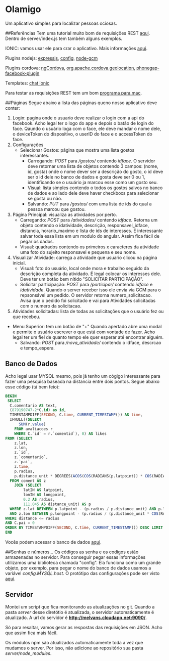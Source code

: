 # Olamigo
Um aplicativo simples para localizar pessoas ociosas.

##Referências
Tem uma tutorial muito bom de requisições REST [aqui](http://adrianmejia.com/blog/2014/10/01/creating-a-restful-api-tutorial-with-nodejs-and-mongodb/). Dentro de server/index.js tem também alguns exemplos.

IONIC: vamos usar ele para crar o aplicativo. Mais informações [aqui](http://ionicframework.com/).

Plugins nodejs: [expressjs](http://expressjs.com/), [config](https://github.com/lorenwest/node-config), [node-gcm](https://github.com/ToothlessGear/node-gcm)

Plugins cordova: [ngCordova](http://ngcordova.com/docs/install/), [org.apache.cordova.geolocation](http://ngcordova.com/docs/plugins/geolocation/), [phonegap-facebook-plugin](http://ngcordova.com/docs/plugins/facebook/)

Templates: [chat ionic](http://codepen.io/rossmartin/pen/XJmpQr)

Para testar as requisições REST tem um bom [programa para mac](https://github.com/mmattozzi/cocoa-rest-client/releases).

##Páginas
Segue abaixo a lista das páginas queno nosso aplicativo deve conter:

1. Login: pagina onde o usuario deve realizar o login com a api do facebook. Acho legal ter o logo do app e depois o batão de login do face. Qaundo o usuário loga com o face, ele deve mandar o nome dele, o deviceToken do dispositivo, o userID do face e o accessToken do face.
2. Configurações
	* Selecionar Gostos: página que mostra uma lista gostos interessantes. 
		* Carregando: *POST* para */gostos/* contendo *idface*. O servidor deve retornar uma lista de objetos contendo 3 campos: (nome, id, gosta) onde o nome dever ser a descrição do gosto, o id deve ser o id dele no banco de dados e gosta deve ser 0 ou 1, identificando se o usuário ja marcou esse como um gosto seu. 
		* Visual: lista simples contendo o todos os gostos salvos no banco de dados e ao lado dele deve haver checkboxs para selecionar se gosta ou não.
		* Salvando: *PUT* para */gostos/* com uma lista de ids do qual a pessoa marcou que gostou.
3. Página Principal: visualiza as atividades por perto.
	* Carregando:  *POST* para */atividades/* contendo *idface*. Retorna um objeto contendo o idatividade, descrição, responsavel_idface, distancia, horario_maximo e lista de ids de interesses. É interessante salvar toda essa lista em um modulo do angular. Assim fica fácil de pegar os dados.
	* Visual: quadrados contendo os primeiros x caracteres da atividade uma foto do sujeito responsavel e pequena e seu nome.
4. Visualizar Atividade: carrega a atividade que usuario clicou na página inicial.
	* Visual: foto do usuário, local onde mora e trabalho seguido da descrição completa da atividado. É legal colocar os interesses dele. Deve ter um botão bem nítido "SOLICITAR PARTICIPAÇÃO".
	* Solicitar participação: *POST* para */porticipar/* contendo *idface* e *idatividade*. Quando o server receber isso ele envia via GCM para o repsonsável um pedido. O servidor retorna numero_solicitacao. Avisa que o pedido foi solicitado e vai para Atividades solicitadas com o numero da solicitacao.
5. Atividades solicitadas: lista de todas as solicitações que o usuário fez ou que recebeu. 

* Menu Superior: tem um botão de "+" Quando apertado abre uma modal e permite o usuário escrever o que está com vontade de fazer. Acho legal ter um fiel de quanto tempo ele quer esperar até encontrar alguém.
	* Salvando: *POST* para */nova_atividade/* contendo o idface, descrcao e tempo_espera.

## Banco de Dados
Acho legal usar MYSQL mesmo, pois já tenho um cógigo interessante para fazer uma pesquisa baseada na distancia entre dois pontos. Segue abaixo esse código (tá bem feio):

```sql
BEGIN
 SELECT
  C.comentario AS text,
  (879190747-2*C.id) as id,
  TIMESTAMPDIFF(SECOND, C.time, CURRENT_TIMESTAMP()) AS time,
  IFNULL((SELECT
      SUM(r.value)
    FROM avaliacoes r
    WHERE C.`id` = r.`comentid`), 0) AS likes
FROM (SELECT
    z.lat,
    z.lon,
    z.`id`,
    z.`comentario`,
    z.`pai`,
    z.time,
    p.radius,
    p.distance_unit * DEGREES(ACOS(COS(RADIANS(p.latpoint)) * COS(RADIANS(z.lat)) * COS(RADIANS(p.longpoint - z.lon)) + SIN(RADIANS(p.latpoint)) * SIN(RADIANS(z.lat)))) AS distance
  FROM coment AS z
    JOIN (SELECT
        latIN AS latpoint,
        lonIN AS longpoint,
        0.2 AS radius,
        111.045 AS distance_unit) AS p
  WHERE z.lat BETWEEN p.latpoint - (p.radius / p.distance_unit) AND p.latpoint + (p.radius / p.distance_unit)
  AND z.lon BETWEEN p.longpoint - (p.radius / (p.distance_unit * COS(RADIANS(p.latpoint)))) AND p.longpoint + (p.radius / (p.distance_unit * COS(RADIANS(p.latpoint))))) AS C
WHERE distance <= radius
AND C.pai = 0
ORDER BY TIMESTAMPDIFF(SECOND, C.time, CURRENT_TIMESTAMP()) DESC LIMIT 70;
END
```

Vocês podem acessar o banco de dados [aqui](http://melvans.cloudapp.net/phpmyadmin/).

##Senhas e números...
Os códigos as senha e os codigos estão armazenadas no servidor. Para conseguir pegar essas informações utilizamos uma biblioteca chamada "config". Ela funciona como um grande objeto, por exemplo, para pegar o nome do banco de dados usamos a variável *config.MYSQL.host*. O protótipo das configurações pode ser visto [aqui](server/config/default.json.example).

## Servidor
Montei um script que fica monitorando as atualizações no git. Quando a pasta *server* desse diretótio é atualizada, o servidor automaticamente é atualizado. A url do servidor é **http://melvans.cloudapp.net:9090/**.

Só para resaltar, vamos gerar as respostas das requisições em JSON. Acho que assim fica mais fácil.

Os módulos npm são atualizados automaticamente toda a vez que mudamos o server. Por isso, não adicione ao repositório sua pasta *server/node_modules*.
